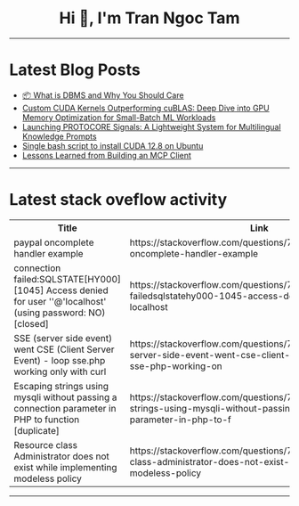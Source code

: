 <h1 align="center">Hi 👋, I'm Tran Ngoc Tam</h1>

---

# Latest Blog Posts 
<!-- BLOG-POST-LIST:START -->
- [📦 What is DBMS and Why You Should Care](https://dev.to/mushfiqurrahman/what-is-dbms-and-why-you-should-care-4077)
- [Custom CUDA Kernels Outperforming cuBLAS: Deep Dive into GPU Memory Optimization for Small-Batch ML Workloads](https://dev.to/shreshth_kapai_2c604e9d4f/custom-cuda-kernels-outperforming-cublas-deep-dive-into-gpu-memory-optimization-for-small-batch-ml-57cb)
- [Launching PROTOCORE Signals: A Lightweight System for Multilingual Knowledge Prompts](https://dev.to/sfnzai/launching-protocore-signals-a-lightweight-system-for-multilingual-knowledge-prompts-4e2o)
- [Single bash script to install CUDA 12.8 on Ubuntu](https://dev.to/mc-nicbaughman/single-bash-script-to-install-cuda-128-on-ubuntu-3g1n)
- [Lessons Learned from Building an MCP Client](https://dev.to/aws-builders/lessons-learned-from-building-an-mcp-client-30if)
<!-- BLOG-POST-LIST:END -->

---

# Latest stack oveflow activity
<table>
  <tr><th>Title</th><th>Link</th></tr>
  <!-- STACKOVERFLOW:START --><tr><td>paypal oncomplete handler example</td><td>https://stackoverflow.com/questions/79715194/paypal-oncomplete-handler-example</td></tr><tr><td>connection failed:SQLSTATE[HY000] [1045] Access denied for user &#39;&#39;@&#39;localhost&#39; &lpar;using password: NO&rpar; [closed]</td><td>https://stackoverflow.com/questions/79715122/connection-failedsqlstatehy000-1045-access-denied-for-user-localhost</td></tr><tr><td>SSE &lpar;server side event&rpar; went CSE &lpar;Client Server Event&rpar; - loop sse.php working only with curl</td><td>https://stackoverflow.com/questions/79714933/sse-server-side-event-went-cse-client-server-event-loop-sse-php-working-on</td></tr><tr><td>Escaping strings using mysqli without passing a connection parameter in PHP to function [duplicate]</td><td>https://stackoverflow.com/questions/79714902/escaping-strings-using-mysqli-without-passing-a-connection-parameter-in-php-to-f</td></tr><tr><td>Resource class Administrator does not exist while implementing modeless policy</td><td>https://stackoverflow.com/questions/79714781/resource-class-administrator-does-not-exist-while-implementing-modeless-policy</td></tr><!-- STACKOVERFLOW:END -->
</table>

---


